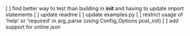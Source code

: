 [ ] find better way to test than building in __init__ and having to update import statements
[ ] update readme
[ ] update examples.py
[ ] restrict usage of 'help' or 'required' in arg_parse (using Config_Options post_init)
[ ] add support for online json
